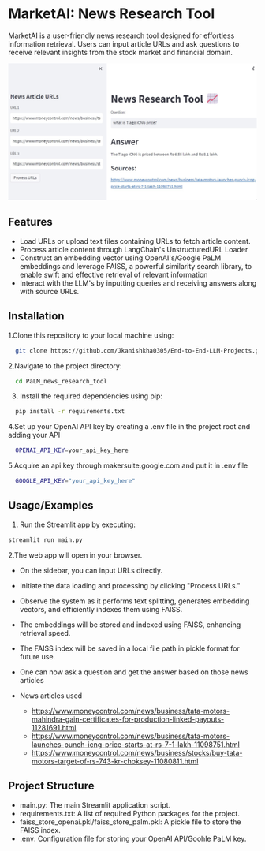 
# MarketAI: News Research Tool 

MarketAI is a user-friendly news research tool designed for effortless information retrieval. Users can input article URLs and ask questions to receive relevant insights from the stock market and financial domain.

![](marketai.png)

## Features

- Load URLs or upload text files containing URLs to fetch article content.
- Process article content through LangChain's UnstructuredURL Loader
- Construct an embedding vector using OpenAI's/Google PaLM embeddings and leverage FAISS, a powerful similarity search library, to enable swift and effective retrieval of relevant information
- Interact with the LLM's by inputting queries and receiving answers along with source URLs.


## Installation

1.Clone this repository to your local machine using:

```bash
  git clone https://github.com/Jkanishkha0305/End-to-End-LLM-Projects.git
```
2.Navigate to the project directory:

```bash
  cd PaLM_news_research_tool
```
3. Install the required dependencies using pip:

```bash
  pip install -r requirements.txt
```
4.Set up your OpenAI API key by creating a .env file in the project root and adding your API

```bash
  OPENAI_API_KEY=your_api_key_here
```
5.Acquire an api key through makersuite.google.com and put it in .env file

```bash
  GOOGLE_API_KEY="your_api_key_here"
```

## Usage/Examples

1. Run the Streamlit app by executing:
```bash
streamlit run main.py

```

2.The web app will open in your browser.

- On the sidebar, you can input URLs directly.

- Initiate the data loading and processing by clicking "Process URLs."

- Observe the system as it performs text splitting, generates embedding vectors, and efficiently indexes them using FAISS.

- The embeddings will be stored and indexed using FAISS, enhancing retrieval speed.

- The FAISS index will be saved in a local file path in pickle format for future use.
- One can now ask a question and get the answer based on those news articles
- News articles used
  - https://www.moneycontrol.com/news/business/tata-motors-mahindra-gain-certificates-for-production-linked-payouts-11281691.html
  - https://www.moneycontrol.com/news/business/tata-motors-launches-punch-icng-price-starts-at-rs-7-1-lakh-11098751.html
  - https://www.moneycontrol.com/news/business/stocks/buy-tata-motors-target-of-rs-743-kr-choksey-11080811.html

## Project Structure

- main.py: The main Streamlit application script.
- requirements.txt: A list of required Python packages for the project.
- faiss_store_openai.pkl/faiss_store_palm.pkl: A pickle file to store the FAISS index.
- .env: Configuration file for storing your OpenAI API/Goohle PaLM key.